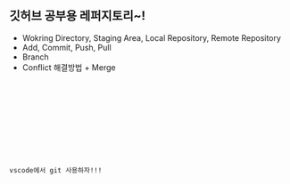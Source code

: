 ## 깃허브 공부용 레퍼지토리~!

- Wokring Directory, Staging Area, Local Repository, Remote Repository
- Add, Commit, Push, Pull
- Branch
- Conflict 해결방법 + Merge

<code>
<!DOCTYPE html>
<html lang="en">
  <head>
    <meta charset="UTF-8" />
    <meta name="viewport" content="width=device-width, initial-scale=1.0" />
    <title>이건 새로운 기능이다</title>
  </head>
  <body>
    <p>vscode에서 git 사용하자!!!</p>
  </body>
</html>
</code>
